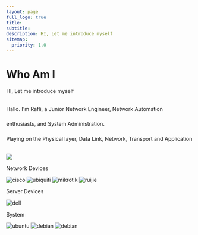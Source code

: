 ```yaml
---
layout: page
full_logo: true
title: 
subtitle: 
description: HI, Let me introduce myself
sitemap:
  priority: 1.0
---
```

<h1 style="padding-top: 0px;" >
    <div class="page-title__text">Who Am I</div>
</h1>
<p class="describe-text">HI, Let me introduce myself</p>

<p style="line-height:40px; margin: 20px auto;">
Hallo. I'm Rafli, a Junior Network Engineer, Network Automation enthusiasts, and System Administration. <br>
Playing on the Physical layer, Data Link, Network, Transport and Application
</p>
<a href="https://github.com/Kyuubang"><img src="https://img.shields.io/github/followers/Kyuubang?style=social" style="width: auto;" /></a>

<p class="describe-text">Network Devices</p>
<p>
    <img src="https://img.shields.io/badge/-CISCO-informational?logo=cisco&logoColor=white&style=for-the-badge" style="width: auto;" alt="cisco" />
    <img src="https://img.shields.io/badge/-UBIQUITI-00c3ff?logo=ubiquiti&logoColor=white&style=for-the-badge" style="width: auto;" alt="ubiquiti" />
    <img src="https://img.shields.io/badge/-MIKROTIK-lightgrey?logo=mikrotik&logoColor=white&style=for-the-badge" style="width: auto;" alt="mikrotik" />
    <img src="https://img.shields.io/badge/-RUIJIE-red?logo=ruijie&logoColor=white&style=for-the-badge" style="width: auto;" alt="ruijie" />
</p>
<p class="describe-text">Server Devices</p>
<p>
    <img src="https://img.shields.io/badge/-DELL-black?logo=dell&logoColor=white&style=for-the-badge" style="width: auto;" alt="dell" />
</p>
<p class="describe-text">System</p>
<p>
    <img src="https://img.shields.io/badge/-UBUNTU-orange?logo=ubuntu&logoColor=white&style=for-the-badge" style="width: auto;" alt="ubuntu" />
    <img src="https://img.shields.io/badge/-DEBIAN-767778?logo=ubuntu&logoColor=white&style=for-the-badge" style="width: auto;" alt="debian" />
    <img src="https://img.shields.io/badge/-CENTOS-blue?logo=centos&logoColor=white&style=for-the-badge" style="width: auto;" alt="debian" />
</p>

<br>
<br>
<br>
<br>
<br>
<br>
<br>
